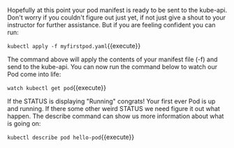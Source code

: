 Hopefully at this point your pod manifest is ready to be sent to the kube-api. Don't worry if you couldn't figure out just yet, if not just give a shout to your instructor for further assistance. But if you are feeling confident you can run:

`kubectl apply -f myfirstpod.yaml`{{execute}}

The command above will apply the contents of your manifest file (-f) and send to the kube-api. You can now run the command below to watch our Pod come into life:

`watch kubectl get pod`{{execute}}

If the STATUS is displaying "Running" congrats! Your first ever Pod is up and running. If there some other weird STATUS we need figure it out what happen. The describe command can show us more information about what is going on:

`kubectl describe pod hello-pod`{{execute}}